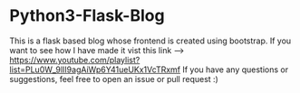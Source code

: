 # Python3-Flask-Blog
This is a flask based blog whose frontend is created using bootstrap.
If you want to see how I have made it vist this link --> https://www.youtube.com/playlist?list=PLu0W_9lII9agAiWp6Y41ueUKx1VcTRxmf
If you have any questions or suggestions, feel free to open an issue or pull request :)
